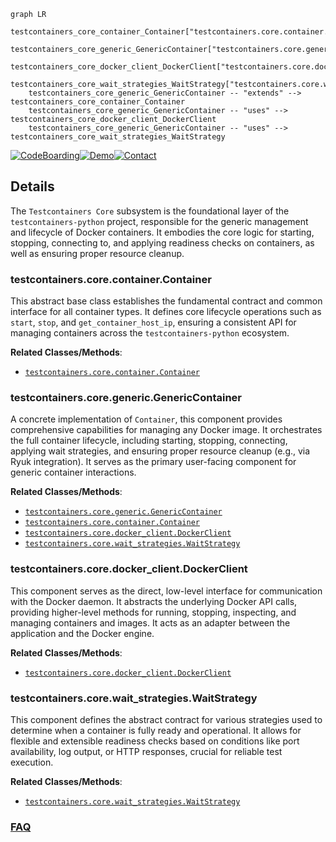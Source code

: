 ```mermaid
graph LR
    testcontainers_core_container_Container["testcontainers.core.container.Container"]
    testcontainers_core_generic_GenericContainer["testcontainers.core.generic.GenericContainer"]
    testcontainers_core_docker_client_DockerClient["testcontainers.core.docker_client.DockerClient"]
    testcontainers_core_wait_strategies_WaitStrategy["testcontainers.core.wait_strategies.WaitStrategy"]
    testcontainers_core_generic_GenericContainer -- "extends" --> testcontainers_core_container_Container
    testcontainers_core_generic_GenericContainer -- "uses" --> testcontainers_core_docker_client_DockerClient
    testcontainers_core_generic_GenericContainer -- "uses" --> testcontainers_core_wait_strategies_WaitStrategy
```

[![CodeBoarding](https://img.shields.io/badge/Generated%20by-CodeBoarding-9cf?style=flat-square)](https://github.com/CodeBoarding/GeneratedOnBoardings)[![Demo](https://img.shields.io/badge/Try%20our-Demo-blue?style=flat-square)](https://www.codeboarding.org/demo)[![Contact](https://img.shields.io/badge/Contact%20us%20-%20contact@codeboarding.org-lightgrey?style=flat-square)](mailto:contact@codeboarding.org)

## Details

The `Testcontainers Core` subsystem is the foundational layer of the `testcontainers-python` project, responsible for the generic management and lifecycle of Docker containers. It embodies the core logic for starting, stopping, connecting to, and applying readiness checks on containers, as well as ensuring proper resource cleanup.

### testcontainers.core.container.Container
This abstract base class establishes the fundamental contract and common interface for all container types. It defines core lifecycle operations such as `start`, `stop`, and `get_container_host_ip`, ensuring a consistent API for managing containers across the `testcontainers-python` ecosystem.


**Related Classes/Methods**:

- <a href="https://github.com/testcontainers/testcontainers-python/blob/main/core/testcontainers/core/container.py" target="_blank" rel="noopener noreferrer">`testcontainers.core.container.Container`</a>


### testcontainers.core.generic.GenericContainer
A concrete implementation of `Container`, this component provides comprehensive capabilities for managing any Docker image. It orchestrates the full container lifecycle, including starting, stopping, connecting, applying wait strategies, and ensuring proper resource cleanup (e.g., via Ryuk integration). It serves as the primary user-facing component for generic container interactions.


**Related Classes/Methods**:

- <a href="https://github.com/testcontainers/testcontainers-python/blob/main/core/testcontainers/core/generic.py" target="_blank" rel="noopener noreferrer">`testcontainers.core.generic.GenericContainer`</a>
- <a href="https://github.com/testcontainers/testcontainers-python/blob/main/core/testcontainers/core/container.py" target="_blank" rel="noopener noreferrer">`testcontainers.core.container.Container`</a>
- <a href="https://github.com/testcontainers/testcontainers-python/blob/main/core/testcontainers/core/docker_client.py" target="_blank" rel="noopener noreferrer">`testcontainers.core.docker_client.DockerClient`</a>
- <a href="https://github.com/testcontainers/testcontainers-python/blob/main/core/testcontainers/core/wait_strategies.py" target="_blank" rel="noopener noreferrer">`testcontainers.core.wait_strategies.WaitStrategy`</a>


### testcontainers.core.docker_client.DockerClient
This component serves as the direct, low-level interface for communication with the Docker daemon. It abstracts the underlying Docker API calls, providing higher-level methods for running, stopping, inspecting, and managing containers and images. It acts as an adapter between the application and the Docker engine.


**Related Classes/Methods**:

- <a href="https://github.com/testcontainers/testcontainers-python/blob/main/core/testcontainers/core/docker_client.py" target="_blank" rel="noopener noreferrer">`testcontainers.core.docker_client.DockerClient`</a>


### testcontainers.core.wait_strategies.WaitStrategy
This component defines the abstract contract for various strategies used to determine when a container is fully ready and operational. It allows for flexible and extensible readiness checks based on conditions like port availability, log output, or HTTP responses, crucial for reliable test execution.


**Related Classes/Methods**:

- <a href="https://github.com/testcontainers/testcontainers-python/blob/main/core/testcontainers/core/wait_strategies.py" target="_blank" rel="noopener noreferrer">`testcontainers.core.wait_strategies.WaitStrategy`</a>




### [FAQ](https://github.com/CodeBoarding/GeneratedOnBoardings/tree/main?tab=readme-ov-file#faq)